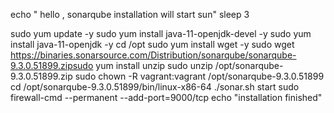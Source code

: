 echo " hello , sonarqube installation will start sun"
sleep 3

sudo yum update -y
sudo yum install java-11-openjdk-devel -y
sudo yum install java-11-openjdk -y
cd /opt
sudo yum install wget -y
sudo wget https://binaries.sonarsource.com/Distribution/sonarqube/sonarqube-9.3.0.51899.zipsudo yum install unzip
sudo unzip /opt/sonarqube-9.3.0.51899.zip
sudo chown -R vagrant:vagrant /opt/sonarqube-9.3.0.51899
cd /opt/sonarqube-9.3.0.51899/bin/linux-x86-64
./sonar.sh start
sudo firewall-cmd --permanent --add-port=9000/tcp
echo "installation finished"